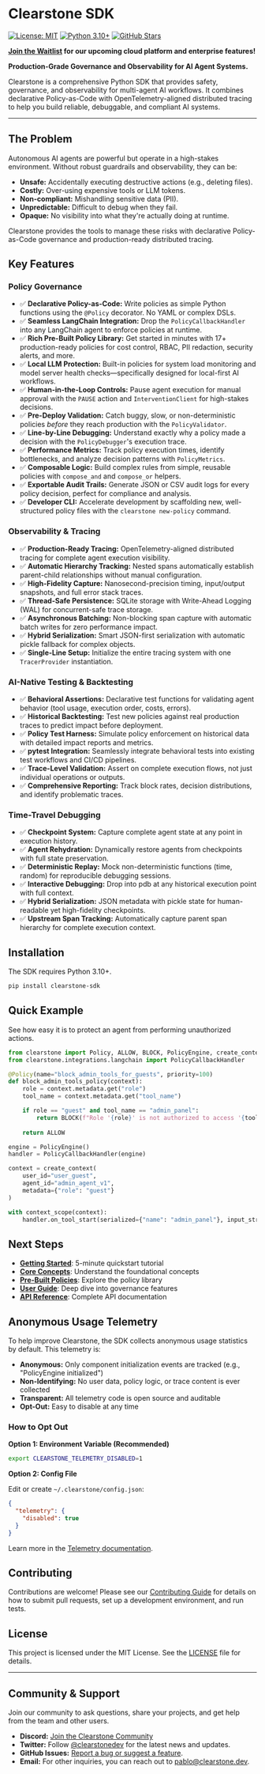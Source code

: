 # Clearstone SDK

[![License: MIT](https://img.shields.io/badge/License-MIT-yellow.svg)](https://opensource.org/licenses/MIT)
[![Python 3.10+](https://img.shields.io/badge/python-3.10+-blue.svg)](https://www.python.org/downloads/)
[![GitHub Stars](https://img.shields.io/github/stars/Sancauid/clearstone-sdk?style=social)](https://github.com/Sancauid/clearstone-sdk)

**[Join the Waitlist](https://t.co/4geEAPFzXC) for our upcoming cloud platform and enterprise features!**

**Production-Grade Governance and Observability for AI Agent Systems.**

Clearstone is a comprehensive Python SDK that provides safety, governance, and observability for multi-agent AI workflows. It combines declarative Policy-as-Code with OpenTelemetry-aligned distributed tracing to help you build reliable, debuggable, and compliant AI systems.

---

## The Problem

Autonomous AI agents are powerful but operate in a high-stakes environment. Without robust guardrails and observability, they can be:

*   **Unsafe:** Accidentally executing destructive actions (e.g., deleting files).
*   **Costly:** Over-using expensive tools or LLM tokens.
*   **Non-compliant:** Mishandling sensitive data (PII).
*   **Unpredictable:** Difficult to debug when they fail.
*   **Opaque:** No visibility into what they're actually doing at runtime.

Clearstone provides the tools to manage these risks with declarative Policy-as-Code governance and production-ready distributed tracing.

## Key Features

### Policy Governance
*   ✅ **Declarative Policy-as-Code:** Write policies as simple Python functions using the `@Policy` decorator. No YAML or complex DSLs.
*   ✅ **Seamless LangChain Integration:** Drop the `PolicyCallbackHandler` into any LangChain agent to enforce policies at runtime.
*   ✅ **Rich Pre-Built Policy Library:** Get started in minutes with 17+ production-ready policies for cost control, RBAC, PII redaction, security alerts, and more.
*   ✅ **Local LLM Protection:** Built-in policies for system load monitoring and model server health checks—specifically designed for local-first AI workflows.
*   ✅ **Human-in-the-Loop Controls:** Pause agent execution for manual approval with the `PAUSE` action and `InterventionClient` for high-stakes decisions.
*   ✅ **Pre-Deploy Validation:** Catch buggy, slow, or non-deterministic policies *before* they reach production with the `PolicyValidator`.
*   ✅ **Line-by-Line Debugging:** Understand exactly why a policy made a decision with the `PolicyDebugger`'s execution trace.
*   ✅ **Performance Metrics:** Track policy execution times, identify bottlenecks, and analyze decision patterns with `PolicyMetrics`.
*   ✅ **Composable Logic:** Build complex rules from simple, reusable policies with `compose_and` and `compose_or` helpers.
*   ✅ **Exportable Audit Trails:** Generate JSON or CSV audit logs for every policy decision, perfect for compliance and analysis.
*   ✅ **Developer CLI:** Accelerate development by scaffolding new, well-structured policy files with the `clearstone new-policy` command.

### Observability & Tracing
*   ✅ **Production-Ready Tracing:** OpenTelemetry-aligned distributed tracing for complete agent execution visibility.
*   ✅ **Automatic Hierarchy Tracking:** Nested spans automatically establish parent-child relationships without manual configuration.
*   ✅ **High-Fidelity Capture:** Nanosecond-precision timing, input/output snapshots, and full error stack traces.
*   ✅ **Thread-Safe Persistence:** SQLite storage with Write-Ahead Logging (WAL) for concurrent-safe trace storage.
*   ✅ **Asynchronous Batching:** Non-blocking span capture with automatic batch writes for zero performance impact.
*   ✅ **Hybrid Serialization:** Smart JSON-first serialization with automatic pickle fallback for complex objects.
*   ✅ **Single-Line Setup:** Initialize the entire tracing system with one `TracerProvider` instantiation.

### AI-Native Testing & Backtesting
*   ✅ **Behavioral Assertions:** Declarative test functions for validating agent behavior (tool usage, execution order, costs, errors).
*   ✅ **Historical Backtesting:** Test new policies against real production traces to predict impact before deployment.
*   ✅ **Policy Test Harness:** Simulate policy enforcement on historical data with detailed impact reports and metrics.
*   ✅ **pytest Integration:** Seamlessly integrate behavioral tests into existing test workflows and CI/CD pipelines.
*   ✅ **Trace-Level Validation:** Assert on complete execution flows, not just individual operations or outputs.
*   ✅ **Comprehensive Reporting:** Track block rates, decision distributions, and identify problematic traces.

### Time-Travel Debugging
*   ✅ **Checkpoint System:** Capture complete agent state at any point in execution history.
*   ✅ **Agent Rehydration:** Dynamically restore agents from checkpoints with full state preservation.
*   ✅ **Deterministic Replay:** Mock non-deterministic functions (time, random) for reproducible debugging sessions.
*   ✅ **Interactive Debugging:** Drop into pdb at any historical execution point with full context.
*   ✅ **Hybrid Serialization:** JSON metadata with pickle state for human-readable yet high-fidelity checkpoints.
*   ✅ **Upstream Span Tracking:** Automatically capture parent span hierarchy for complete execution context.

## Installation

The SDK requires Python 3.10+.

```bash
pip install clearstone-sdk
```

## Quick Example

See how easy it is to protect an agent from performing unauthorized actions.

```python
from clearstone import Policy, ALLOW, BLOCK, PolicyEngine, create_context, context_scope
from clearstone.integrations.langchain import PolicyCallbackHandler

@Policy(name="block_admin_tools_for_guests", priority=100)
def block_admin_tools_policy(context):
    role = context.metadata.get("role")
    tool_name = context.metadata.get("tool_name")

    if role == "guest" and tool_name == "admin_panel":
        return BLOCK(f"Role '{role}' is not authorized to access '{tool_name}'.")
    
    return ALLOW

engine = PolicyEngine()
handler = PolicyCallbackHandler(engine)

context = create_context(
    user_id="user_guest",
    agent_id="admin_agent_v1",
    metadata={"role": "guest"}
)

with context_scope(context):
    handler.on_tool_start(serialized={"name": "admin_panel"}, input_str="")
```

## Next Steps

- **[Getting Started](getting-started.md)**: 5-minute quickstart tutorial
- **[Core Concepts](guide/core-concepts.md)**: Understand the foundational concepts
- **[Pre-Built Policies](policies.md)**: Explore the policy library
- **[User Guide](guide/governance.md)**: Deep dive into governance features
- **[API Reference](api/governance.md)**: Complete API documentation

## Anonymous Usage Telemetry

To help improve Clearstone, the SDK collects anonymous usage statistics by default. This telemetry is:

- **Anonymous:** Only component initialization events are tracked (e.g., "PolicyEngine initialized")
- **Non-Identifying:** No user data, policy logic, or trace content is ever collected
- **Transparent:** All telemetry code is open source and auditable
- **Opt-Out:** Easy to disable at any time

### How to Opt Out

**Option 1: Environment Variable (Recommended)**
```bash
export CLEARSTONE_TELEMETRY_DISABLED=1
```

**Option 2: Config File**

Edit or create `~/.clearstone/config.json`:
```json
{
  "telemetry": {
    "disabled": true
  }
}
```

Learn more in the [Telemetry documentation](about/telemetry.md).

## Contributing

Contributions are welcome! Please see our [Contributing Guide](about/contributing.md) for details on how to submit pull requests, set up a development environment, and run tests.

## License

This project is licensed under the MIT License. See the [LICENSE](about/license.md) file for details.

---

## Community & Support

Join our community to ask questions, share your projects, and get help from the team and other users.

*   **Discord:** [Join the Clearstone Community](https://discord.gg/VZAX4vk8dT)
*   **Twitter:** Follow [@clearstonedev](https://twitter.com/clearstonedev) for the latest news and updates.
*   **GitHub Issues:** [Report a bug or suggest a feature](https://github.com/Sancauid/clearstone-sdk/issues).
*   **Email:** For other inquiries, you can reach out to [pablo@clearstone.dev](mailto:pablo@clearstone.dev).

